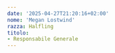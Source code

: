 ```yaml
---
date: '2025-04-27T21:20:16+02:00'
nome: 'Megan Lostwind'
razza: Halfling
titolo:
- Responsabile Generale
---
```

